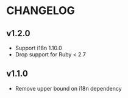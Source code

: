 # CHANGELOG

## v1.2.0

- Support i18n 1.10.0
- Drop support for Ruby < 2.7

## v1.1.0

- Remove upper bound on i18n dependency
